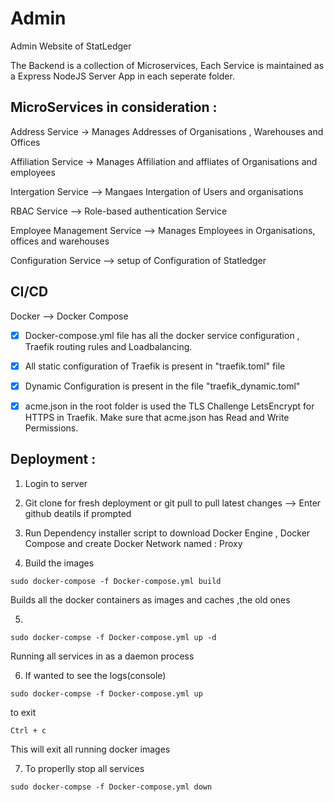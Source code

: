 # Admin
Admin Website of StatLedger

The Backend is a collection of Microservices, Each Service is maintained as a Express NodeJS Server App in each seperate folder.
## MicroServices in consideration :
Address Service → Manages Addresses of Organisations , Warehouses and Offices

Affiliation Service 	→ Manages Affiliation and affliates of Organisations and employees 

Intergation Service --> Mangaes Intergation of Users and organisations 

RBAC Service --> Role-based authentication Service

Employee Management Service --> Manages Employees in Organisations, offices and warehouses 

Configuration Service --> setup of Configuration of Statledger


## CI/CD
Docker -->  Docker Compose

- [x] Docker-compose.yml file has all the docker service configuration , Traefik routing rules and Loadbalancing.


- [x] All static configuration of Traefik is present in "traefik.toml" file


- [x] Dynamic Configuration is present in the file "traefik_dynamic.toml" 


- [x]  acme.json in the root folder is used the TLS Challenge LetsEncrypt for HTTPS in Traefik. Make sure that acme.json has Read and Write Permissions.


## Deployment :
1) Login to server

2) Git clone for fresh deployment or git pull to pull latest changes --> Enter github deatils if prompted

3) Run Dependency installer script to download Docker Engine , Docker Compose and create Docker Network named : Proxy

4) Build the images
```
sudo docker-compose -f Docker-compose.yml build
```
Builds all the docker containers as images and caches ,the old ones

5) 
```
sudo docker-compse -f Docker-compose.yml up -d
```
Running all services in as a daemon process

6) If wanted to see the logs(console) 
```
sudo docker-compse -f Docker-compose.yml up 
```
to exit 
```
Ctrl + c
```
This will exit all running docker images

7) To properlly stop all services 
```
sudo docker-compse -f Docker-compose.yml down
```
